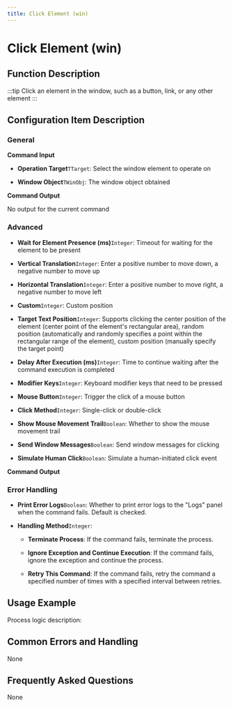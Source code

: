```yaml
---
title: Click Element (win)
---
```


# Click Element (win)

## Function Description

:::tip 
Click an element in the window, such as a button, link, or any other element
:::

## Configuration Item Description

### General

**Command Input**

- **Operation Target**`TTarget`: Select the window element to operate on

- **Window Object**`TWinObj`: The window object obtained


**Command Output**

No output for the current command

### Advanced

- **Wait for Element Presence (ms)**`Integer`: Timeout for waiting for the element to be present

- **Vertical Translation**`Integer`: Enter a positive number to move down, a negative number to move up

- **Horizontal Translation**`Integer`: Enter a positive number to move right, a negative number to move left

- **Custom**`Integer`: Custom position

- **Target Text Position**`Integer`: Supports clicking the center position of the element (center point of the element's rectangular area), random position (automatically and randomly specifies a point within the rectangular range of the element), custom position (manually specify the target point)

- **Delay After Execution (ms)**`Integer`: Time to continue waiting after the command execution is completed

- **Modifier Keys**`Integer`: Keyboard modifier keys that need to be pressed

- **Mouse Button**`Integer`: Trigger the click of a mouse button

- **Click Method**`Integer`: Single-click or double-click

- **Show Mouse Movement Trail**`Boolean`: Whether to show the mouse movement trail

- **Send Window Messages**`Boolean`: Send window messages for clicking

- **Simulate Human Click**`Boolean`: Simulate a human-initiated click event


**Command Output**

### Error Handling

- **Print Error Logs**`Boolean`: Whether to print error logs to the "Logs" panel when the command fails. Default is checked. 

- **Handling Method**`Integer`:

    - **Terminate Process**: If the command fails, terminate the process.

    - **Ignore Exception and Continue Execution**: If the command fails, ignore the exception and continue the process.

    - **Retry This Command**: If the command fails, retry the command a specified number of times with a specified interval between retries.

## Usage Example

Process logic description:

## Common Errors and Handling

None

## Frequently Asked Questions

None

